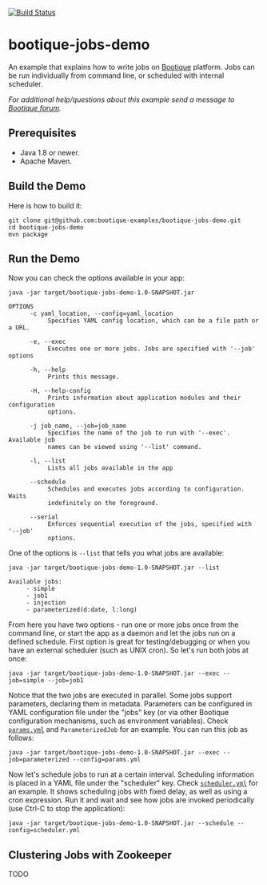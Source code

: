 [![Build Status](https://travis-ci.org/bootique-examples/bootique-jobs-demo.svg)](https://travis-ci.org/bootique-examples/bootique-jobs-demo)

# bootique-jobs-demo

An example that explains how to write jobs on [Bootique](http://bootique.io) platform. Jobs can be run individually from command line, or scheduled with internal scheduler.

*For additional help/questions about this example send a message to
[Bootique forum](https://groups.google.com/forum/#!forum/bootique-user).*

## Prerequisites

* Java 1.8 or newer.
* Apache Maven.

## Build the Demo

Here is how to build it:

	git clone git@github.com:bootique-examples/bootique-jobs-demo.git
	cd bootique-jobs-demo
	mvn package

## Run the Demo

Now you can check the options available in your app:

    java -jar target/bootique-jobs-demo-1.0-SNAPSHOT.jar

    OPTIONS
          -c yaml_location, --config=yaml_location
               Specifies YAML config location, which can be a file path or a URL.
    
          -e, --exec
               Executes one or more jobs. Jobs are specified with '--job' options
    
          -h, --help
               Prints this message.
    
          -H, --help-config
               Prints information about application modules and their configuration
               options.
    
          -j job_name, --job=job_name
               Specifies the name of the job to run with '--exec'. Available job
               names can be viewed using '--list' command.
    
          -l, --list
               Lists all jobs available in the app
    
          --schedule
               Schedules and executes jobs according to configuration. Waits
               indefinitely on the foreground.
    
          --serial
               Enforces sequential execution of the jobs, specified with '--job'
               options.

One of the options is ```--list``` that tells you what jobs are available:

    java -jar target/bootique-jobs-demo-1.0-SNAPSHOT.jar --list

    Available jobs:
         - simple
         - job1
         - injection
         - parameterized(d:date, l:long)

From here you have two options - run one or more jobs once from the command line, or start the app as a daemon and let
the jobs run on a defined schedule. First option is great for testing/debugging or when you have an external scheduler
(such as UNIX cron). So let's run both jobs at once:

    java -jar target/bootique-jobs-demo-1.0-SNAPSHOT.jar --exec --job=simple --job=job1

Notice that the two jobs are executed in parallel. Some jobs support parameters, declaring them in metadata. Parameters
can be configured in YAML configuration file under the "jobs" key (or via other Bootique configuration mechanisms, such
as environment variables). Check [```params.yml```](https://github.com/bootique-examples/bootique-jobs-demo/blob/master/params.yml) and ```ParameterizedJob``` for an example. You can run this job as
follows:

    java -jar target/bootique-jobs-demo-1.0-SNAPSHOT.jar --exec --job=parameterized --config=params.yml

Now let's schedule jobs to run at a certain interval. Scheduling information is placed in a YAML file under
the "scheduler" key. Check [```scheduler.yml```](https://github.com/bootique-examples/bootique-jobs-demo/blob/master/scheduler.yml) for an example. It shows scheduling jobs with fixed delay, as well
as using a cron expression. Run it and wait and see how jobs are invoked periodically (use Ctrl-C to stop the application):

    java -jar target/bootique-jobs-demo-1.0-SNAPSHOT.jar --schedule --config=scheduler.yml


## Clustering Jobs with Zookeeper

TODO
